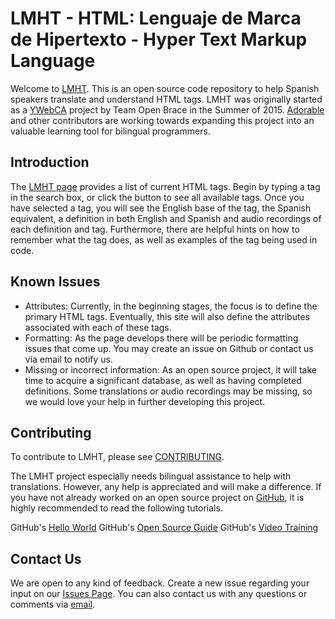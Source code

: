 # LMHT - HTML: Lenguaje de Marca de Hipertexto - Hyper Text Markup Language

Welcome to [LMHT].  This is an open source code repository to help Spanish speakers translate and understand HTML tags.  LMHT was originally started as a [YWebCA] project by Team Open Brace in the Summer of 2015. [Adorable] and other contributors are working towards expanding this project into an valuable learning tool for bilingual programmers.  

[LMHT]: http://lmht.github.io/
[YWebCA]: http://ywebca.org/
[Adorable]:  http://adorable.io/

## Introduction

The [LMHT page] provides a list of current HTML tags.  Begin by typing a tag in the search box, or click the button to see all available tags.  Once you have selected a tag, you will see the English base of the tag, the Spanish equivalent, a definition in both English and Spanish and audio recordings of each definition and tag.  Furthermore, there are helpful hints on how to remember what the tag does, as well as examples of the tag being used in code.

[LMHT page]:  http://lmht.github.io/


## Known Issues

* Attributes: Currently, in the beginning stages, the focus is to define the primary HTML tags.  Eventually, this site will also define the attributes associated with each of these tags.
* Formatting: As the page develops there will be periodic formatting issues that come up. You may create an issue on Github or contact us via email to notify us.
* Missing or incorrect information:  As an open source project, it will take time to acquire a significant database, as well as having completed definitions.  Some translations or audio recordings may be missing, so we would love your help in further developing this project.


## Contributing

To contribute to LMHT, please see [CONTRIBUTING](CONTRIBUTING.md).

The LMHT project especially needs bilingual assistance to help with translations.  However, any help is appreciated and will make a difference.  If you have not already worked on an open source project on [GitHub], it is highly recommended to read the following tutorials.

GitHub's [Hello World]
GitHub's [Open Source Guide]
GitHub's [Video Training]

[CONTRIBUTING]: https://github.com/LMHT/LMHT.github.io/blob/master/contributing.md  
[GitHub]:  https://github.com
[Hello World]:  https://guides.github.com/activities/hello-world/
[Open Source Guide]:  https://guides.github.com/activities/contributing-to-open-source/
[Video Training]: https://www.youtube.com/user/GitHubGuides


## Contact Us

We are open to any kind of feedback.  Create a new issue regarding your input on our [Issues Page].  You can also contact us with any questions or comments via [email].

[Issues page]: https://github.com/LMHT/LMHT.github.io/issues
[email]: mailto:lmht@adorable.io

